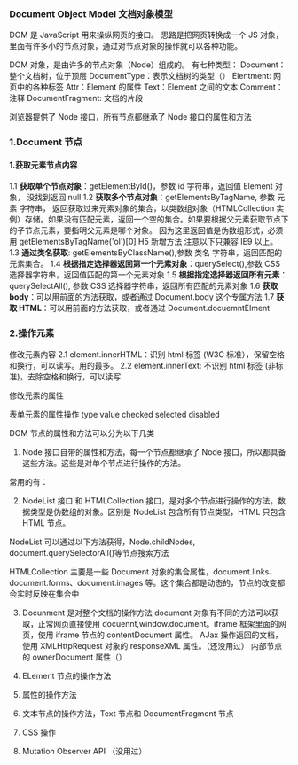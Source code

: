 ### Document Object Model 文档对象模型

DOM 是 JavaScript 用来操纵网页的接口。
思路是把网页转换成一个 JS 对象，里面有许多小的节点对象，通过对节点对象的操作就可以各种功能。

DOM 对象，是由许多的节点对象（Node）组成的。
有七种类型：
Document：整个文档树，位于顶层
DocumentType：表示文档树的类型（<!DOCTYPE HTML>）
Elentment: 网页中的各种标签
Attr：Element 的属性
Text：Element 之间的文本
Comment：注释
DocumentFragment: 文档的片段

浏览器提供了 Node 接口，所有节点都继承了 Node 接口的属性和方法

### 1.Document 节点

#### 1.获取元素节点内容

1.1 **获取单个节点对象**：getElementById()，参数 id 字符串，返回值 Element 对象， 没找到返回 null
1.2 **获取多个节点对象**：getElementsByTagName, 参数 元素 字符串， 返回获取过来元素对象的集合，以类数组对象（HTMLCollection 实例）存储。如果没有匹配元素，返回一个空的集合。如果要根据父元素获取节点下的子节点元素，要指明父元素是哪个对象。
因为这里返回值是伪数组形式，必须用 getElementsByTagName('ol')[0]
H5 新增方法 注意以下只兼容 IE9 以上。
1.3 **通过类名获取**: getElementsByClassName(),参数 类名 字符串，返回匹配的元素集合。
1.4 **根据指定选择器返回第一个元素对象**：querySelect(),参数 CSS 选择器字符串，返回值匹配的第一个元素对象
1.5 **根据指定选择器返回所有元素**：querySelectAll(), 参数 CSS 选择器字符串，返回所有匹配的元素对象
1.6 **获取 body**：可以用前面的方法获取，或者通过 Document.body 这个专属方法
1.7 **获取 HTML**：可以用前面的方法获取，或者通过 Document.docuemntElment

### 2.操作元素

修改元素内容
2.1 element.innerHTML：识别 html 标签 (W3C 标准），保留空格和换行，可以读写。用的最多。
2.2 element.innerText: 不识别 html 标签 (非标准)，去除空格和换行，可以读写

修改元素的属性

表单元素的属性操作
type value checked selected disabled

DOM 节点的属性和方法可以分为以下几类

1. Node 接口自带的属性和方法，每一个节点都继承了 Node 接口，所以都具备这些方法。这些是对单个节点进行操作的方法。

常用的有：

2. NodeList 接口 和 HTMLCollection 接口，是对多个节点进行操作的方法，数据类型是伪数组的对象。区别是 NodeList 包含所有节点类型，HTML 只包含 HTML 节点。

NodeList 可以通过以下方法获得，Node.childNodes, document.querySelectorAll()等节点搜索方法

HTMLCollection 主要是一些 Document 对象的集合属性，document.links、document.forms、document.images 等。这个集合都是动态的，节点的改变都会实时反映在集合中

3. Docunment 是对整个文档的操作方法
   document 对象有不同的方法可以获取，正常网页直接使用 docuennt,window.document。iframe 框架里面的网页，使用 iframe 节点的 contentDocument 属性。
   AJax 操作返回的文档，使用 XMLHttpRequest 对象的 responseXML 属性。（还没用过）
   内部节点的 ownerDocument 属性（）

4. ELement 节点的操作方法

5. 属性的操作方法

6. 文本节点的操作方法，Text 节点和 DocumentFragment 节点

7. CSS 操作

8. Mutation Observer API （没用过）
